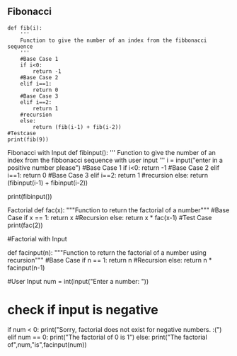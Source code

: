## Fibonacci 
```
def fib(i): 
    '''
    Function to give the number of an index from the fibbonacci sequence
    '''
    #Base Case 1
    if i<0: 
        return -1
    #Base Case 2
    elif i==1: 
        return 0
    #Base Case 3
    elif i==2: 
        return 1
    #recursion
    else: 
        return (fib(i-1) + fib(i-2))
#Testcase
print(fib(9)) 
```
Fibonacci with Input
def fibinput(): 
    '''
    Function to give the number of an index from the fibbonacci sequence with user input
    '''
    i = input("enter in a positive number please")
    #Base Case 1
    if i<0: 
        return -1
    #Base Case 2
    elif i==1: 
        return 0
    #Base Case 3
    elif i==2: 
        return 1
    #recursion
    else: 
        return (fibinput(i-1) + fibinput(i-2))

print(fibinput()) 

Factorial
def fac(x):
   """Function to return the factorial
   of a number"""
   #Base Case
   if x == 1:
       return x
    #Recursion
   else:
       return x * fac(x-1)
#Test Case
print(fac(2))

#Factorial with Input

def facinput(n):
   """Function to return the factorial
   of a number using recursion"""
   #Base Case
   if n == 1:
       return n
    #Recursion
   else:
       return n * facinput(n-1)

#User Input
num = int(input("Enter a number: "))

# check if input is negative
if num < 0:
   print("Sorry, factorial does not exist for negative numbers. :(")
elif num == 0:
   print("The factorial of 0 is 1")
else:
   print("The factorial of",num,"is",facinput(num))

